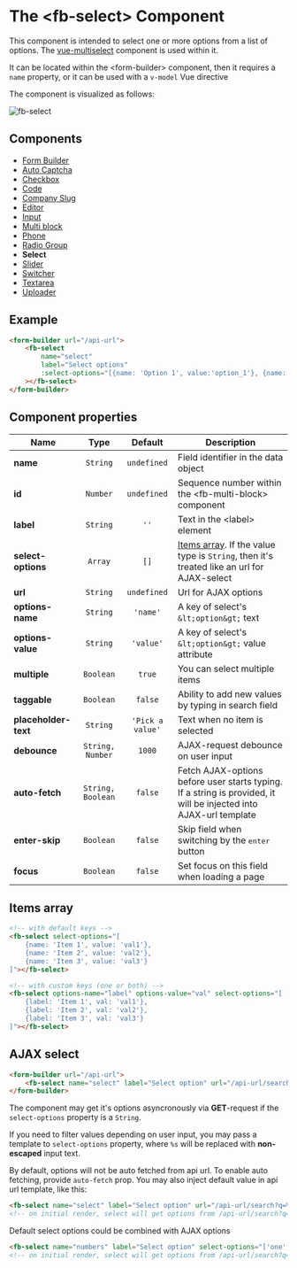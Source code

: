 # The &lt;fb-select&gt; Component

This component is intended to select one or more options from a list of options. The [vue-multiselect](https://vue-multiselect.js.org/) component is used within it.

It can be located within the &lt;form-builder&gt; component, then it requires a `name` property, or it can be used with a `v-model` Vue directive

The component is visualized as follows:

![fb-select](/assets/awema-pl/wiki/img/docs/fb-select.gif)

## Components
* [Form Builder](./form-builder.md)
* [Auto Captcha](./fb-auto-captcha.md)
* [Checkbox](./fb-checkbox.md)
* [Code](./fb-code.md)
* [Company Slug](./fb-company-slug.md)
* [Editor](./fb-editor.md)
* [Input](./fb-input.md)
* [Multi block](./fb-multi-block.md)
* [Phone](./fb-phone.md)
* [Radio Group](./fb-radio-group.md)
* **Seleсt**
* [Slider](./fb-slider.md)
* [Switcher](./fb-switcher.md)
* [Textarea](./fb-textarea.md)
* [Uploader](./fb-uploader.md)

## Example

```html
<form-builder url="/api-url">
    <fb-select
        name="select"
        label="Select options"
        :select-options="[{name: 'Option 1', value:'option_1'}, {name: 'Option 2', value:'option_2'}]"
    ></fb-select>
</form-builder>
```

<form-builder url="/api-url">
    <fb-select name="select" label="Select options"></fb-select>
</form-builder>


## Component properties

| Name                | Type               | Default             | Description                                       |
|---------------------|:------------------:|:-------------------:|---------------------------------------------------|
| **name**            | `String`           | `undefined`         | Field identifier in the data object               |
| **id**              | `Number`           | `undefined`         | Sequence number within the &lt;fb-multi-block&gt; component    |
| **label**           | `String`           | `''`                | Text in the &lt;label&gt; element                 |
| **select-options**  | `Array`            | `[]`                | [Items array](#fbs-items). If the value type is `String`, then it's treated like an url for AJAX-select |
| **url**             | `String`           | `undefined`         | Url for AJAX options                              |
| **options-name**    | `String`           | `'name'`            | A key of select's `&lt;option&gt;` text           |
| **options-value**   | `String`           | `'value'`           | A key of select's `&lt;option&gt;` value attribute |
| **multiple**        | `Boolean`          | `true`              | You can select multiple items                     |
| **taggable**        | `Boolean`          | `false`             | Ability to add new values by typing in search field |
| **placeholder-text**| `String`           | `'Pick a value'`    | Text when no item is selected                     |
| **debounce**        | `String, Number`   | `1000`              | AJAX-request debounce on user input               |
| **auto-fetch**      | `String, Boolean`  | `false`             | Fetch AJAX-options before user starts typing. If a string is provided, it will be injected into AJAX-url template |
| **enter-skip**      | `Boolean`          | `false`             | Skip field when switching by the <kbd>enter</kbd> button |
| **focus**           | `Boolean`          | `false`             | Set focus on this field when loading a page       |


## Items array

```html
<!-- with default keys -->
<fb-select select-options="[
    {name: 'Item 1', value: 'val1'},
    {name: 'Item 2', value: 'val2'},
    {name: 'Item 3', value: 'val3'}
]"></fb-select>

<!-- with custom keys (one or both) -->
<fb-select options-name="label" options-value="val" select-options="[
    {label: 'Item 1', val: 'val1'},
    {label: 'Item 2', val: 'val2'},
    {label: 'Item 3', val: 'val3'}
]"></fb-select>
```

<form-builder url="/api-url">
    <fb-select name="select" label="Select option" :select-options="[{name: 'Option 1', value:'option_1'}, {name: 'Option 2', value:'option_2'}]"></fb-select>
</form-builder>


## AJAX select

```html
<form-builder url="/api-url">
    <fb-select name="select" label="Select option" url="/api-url/search?q=%s"></fb-select>
</form-builder>
```

The component may get it's options asyncronously via **GET**-request if the `select-options` property is a `String`.

If you need to filter values depending on user input, you may pass a template to `select-options` property, where `%s` will be replaced with **non-escaped** input text.

By default, options will not be auto fetched from api url. To enable auto fetching, provide `auto-fetch` prop. You may also inject default value in api url template, like this:

```html
<fb-select name="select" label="Select option" url="/api-url/search?q=%s" auto-fetch="all"></fb-select>
<!-- on initial render, select will get options from /api-url/search?q=all -->
```

Default select options could be combined with AJAX options

```html
<fb-select name="numbers" label="Select option" select-options="['one', 'two']" url="/other-numbers?q=%s"></fb-select>
<!-- on initial render, select will get options from /api-url/search?q=all -->
```